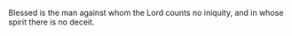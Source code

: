 Blessed is the man against whom the Lord counts no iniquity, and in whose spirit there is no deceit.
